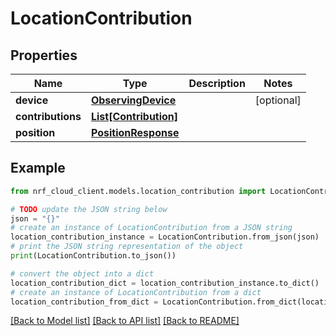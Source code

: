 # LocationContribution


## Properties

Name | Type | Description | Notes
------------ | ------------- | ------------- | -------------
**device** | [**ObservingDevice**](ObservingDevice.md) |  | [optional] 
**contributions** | [**List[Contribution]**](Contribution.md) |  | 
**position** | [**PositionResponse**](PositionResponse.md) |  | 

## Example

```python
from nrf_cloud_client.models.location_contribution import LocationContribution

# TODO update the JSON string below
json = "{}"
# create an instance of LocationContribution from a JSON string
location_contribution_instance = LocationContribution.from_json(json)
# print the JSON string representation of the object
print(LocationContribution.to_json())

# convert the object into a dict
location_contribution_dict = location_contribution_instance.to_dict()
# create an instance of LocationContribution from a dict
location_contribution_from_dict = LocationContribution.from_dict(location_contribution_dict)
```
[[Back to Model list]](../README.md#documentation-for-models) [[Back to API list]](../README.md#documentation-for-api-endpoints) [[Back to README]](../README.md)


